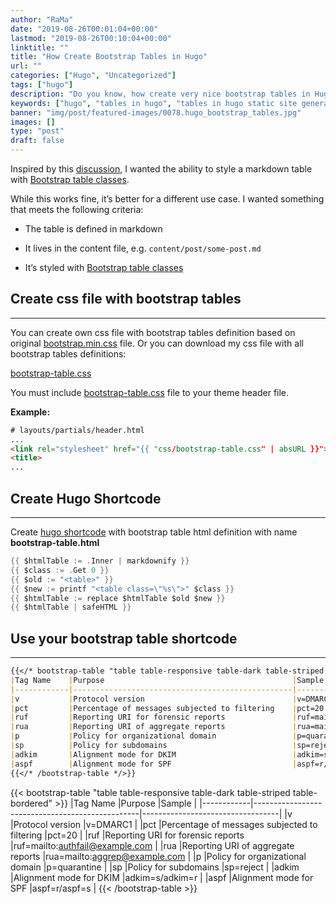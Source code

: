 ```yaml
---
author: "RaMa"
date: "2019-08-26T00:01:04+00:00"
lastmod: "2019-08-26T00:10:04+00:00"
linktitle: ""
title: "How Create Bootstrap Tables in Hugo"
url: ""
categories: ["Hugo", "Uncategorized"]
tags: ["hugo"]
description: "Do you know, how create very nice bootstrap tables in Hugo static site generator?"
keywords: ["hugo", "tables in hugo", "tables in hugo static site generator", "bootstrap tables in hugo", "bootstrap tables in hugo static site generator"]
banner: "img/post/featured-images/0078.hugo_bootstrap_tables.jpg"
images: []
type: "post"
draft: false
---
```



Inspired by this [discussion](https://discourse.gohugo.io/t/how-to-customise-tables/15661/), I wanted the ability to style a markdown table with [Bootstrap table classes](https://getbootstrap.com/docs/4.3/content/tables/).

While this works fine, it’s better for a different use case. I wanted something that meets the following criteria:

  * The table is defined in markdown

  * It lives in the content file, e.g. ``content/post/some-post.md``

  * It’s styled with [Bootstrap table classes](https://getbootstrap.com/docs/4.3/content/tables/)




## Create css file with bootstrap tables

---

You can create own css file with bootstrap tables definition based on original [bootstrap.min.css](https://stackpath.bootstrapcdn.com/bootstrap/4.3.1/css/bootstrap.min.css) file. Or you can download my css file with all bootstrap tables definitions:

[bootstrap-table.css](/css/bootstrap-table.css)

You must include [bootstrap-table.css](/css/bootstrap-table.css) file to your theme header file.

**Example:**

```html
# layouts/partials/header.html
...
<link rel="stylesheet" href="{{ "css/bootstrap-table.css" | absURL }}">
<title>
...
```


## Create Hugo Shortcode

---

Create [hugo shortcode](https://gohugo.io/content-management/shortcodes/) with bootstrap table html definition with name **bootstrap-table.html**

```go
{{ $htmlTable := .Inner | markdownify }}
{{ $class := .Get 0 }}
{{ $old := "<table>" }}
{{ $new := printf "<table class=\"%s\">" $class }}
{{ $htmlTable := replace $htmlTable $old $new }}
{{ $htmlTable | safeHTML }}
``` 


## Use your bootstrap table shortcode

---

```md
{{</* bootstrap-table "table table-responsive table-dark table-striped table-bordered" */>}}
|Tag Name    |Purpose                                          |Sample                            |
|------------|-------------------------------------------------|----------------------------------|
|v           |Protocol version                                 |v=DMARC1                          |
|pct         |Percentage of messages subjected to filtering    |pct=20                            |
|ruf         |Reporting URI for forensic reports               |ruf=mailto:authfail@example.com   |
|rua         |Reporting URI of aggregate reports               |rua=mailto:aggrep@example.com     |
|p           |Policy for organizational domain                 |p=quarantine                      |
|sp          |Policy for subdomains                            |sp=reject                         |
|adkim       |Alignment mode for DKIM                          |adkim=s/adkim=r                   |
|aspf        |Alignment mode for SPF                           |aspf=r/aspf=s                     |
{{</* /bootstrap-table */>}}
```



{{< bootstrap-table "table table-responsive table-dark table-striped table-bordered" >}}
|Tag Name    |Purpose                                          |Sample                            |
|------------|-------------------------------------------------|----------------------------------|
|v           |Protocol version                                 |v=DMARC1                          |
|pct         |Percentage of messages subjected to filtering    |pct=20                            |
|ruf         |Reporting URI for forensic reports               |ruf=mailto:authfail@example.com   |
|rua         |Reporting URI of aggregate reports               |rua=mailto:aggrep@example.com     |
|p           |Policy for organizational domain                 |p=quarantine                      |
|sp          |Policy for subdomains                            |sp=reject                         |
|adkim       |Alignment mode for DKIM                          |adkim=s/adkim=r                   |
|aspf        |Alignment mode for SPF                           |aspf=r/aspf=s                     |
{{< /bootstrap-table >}}


 
